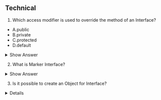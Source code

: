 ## Technical

1. Which access modifier is used to override the method of an Interface?

- A.public
- B.private
- C.protected
- D.default

<details>
<summary>Show Answer</summary>

<b>Ans:</b> A
  
<details>
  
<summary><b>Explanation</b>:</summary>
  
> All the methods in an interface are public by default and It is not possible to alter the access modifier while overriding the method.
    
</details>
  
</details>

2. What is Marker Interface?

<details>
<summary>Show Answer</summary>

<b>Ans:</b> A
 <details>
  <summary><b>Explanation:</b></summary> 
    
>	Marker Interfaces are empty Interfaces (no fields or methods).
> Marker interfaces are used to pass the information to JVM that a certain object of a class can implement methods like Serializable, Cloneable etc.

  </details>
</details>

3. Is it possible to create an Object for Interface?

<details>
<b>Ans:</b> No 
<details>
  <summary><b>Explanation:</b></summary> 
    
>	Interfaces contain abstract methods , Which means only method declerations are present but not implementation, so there is no purpose of an Object, But one can create an Object for a class that implements Interface and reference it to the Interface. 

  </details>
</details>












